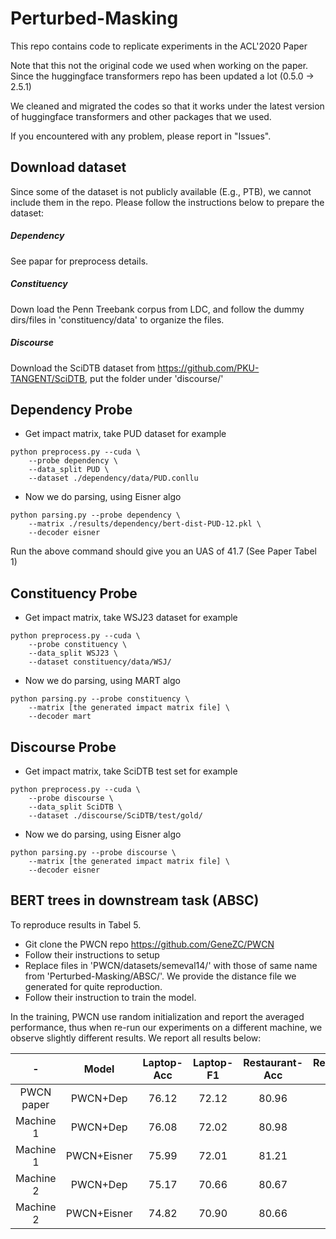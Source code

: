 # Perturbed-Masking

This repo contains code to replicate experiments in the ACL'2020 Paper

Note that this not the original code we used when working on the paper. Since the huggingface transformers repo has been updated a lot (0.5.0 -> 2.5.1)

We cleaned and migrated the codes so that it works under the latest version of huggingface transformers and other packages that we used.

If you encountered with any problem, please report in "Issues".


## Download dataset

Since some of the dataset is not publicly available (E.g., PTB), we cannot include them in the repo. Please follow the instructions below to prepare the dataset:

##### Dependency

See papar for preprocess details.

##### Constituency
Down load the Penn Treebank corpus from LDC, and follow the dummy dirs/files in 'constituency/data' to organize the files.

##### Discourse

Download the SciDTB dataset from https://github.com/PKU-TANGENT/SciDTB, put the folder under 'discourse/'

## Dependency Probe
- Get impact matrix, take PUD dataset for example
```
python preprocess.py --cuda \
    --probe dependency \
    --data_split PUD \
    --dataset ./dependency/data/PUD.conllu 
```
- Now we do parsing, using Eisner algo
```
python parsing.py --probe dependency \
    --matrix ./results/dependency/bert-dist-PUD-12.pkl \
    --decoder eisner
```  

Run the above command should give you an UAS of 41.7 (See Paper Tabel 1)

## Constituency Probe
- Get impact matrix, take WSJ23 dataset for example
```
python preprocess.py --cuda \
    --probe constituency \
    --data_split WSJ23 \
    --dataset constituency/data/WSJ/ 
```
- Now we do parsing, using MART algo
```
python parsing.py --probe constituency \
    --matrix [the generated impact matrix file] \
    --decoder mart
```


## Discourse Probe

- Get impact matrix, take SciDTB test set for example
```
python preprocess.py --cuda \
    --probe discourse \
    --data_split SciDTB \
    --dataset ./discourse/SciDTB/test/gold/
```

- Now we do parsing, using Eisner algo
```
python parsing.py --probe discourse \
    --matrix [the generated impact matrix file] \
    --decoder eisner
```  


## BERT trees in downstream task (ABSC)

 To reproduce results in Tabel 5.
- Git clone the PWCN repo https://github.com/GeneZC/PWCN
- Follow their instructions to setup
- Replace files in 'PWCN/datasets/semeval14/' with those of same name from 'Perturbed-Masking/ABSC/'. We provide the distance file we generated for quite reproduction.  
- Follow their instruction to train the model.

In the training, PWCN use random initialization and report the averaged performance, thus when re-run our experiments on a different machine, we observe slightly different results. We report all results below:


|-| Model  | Laptop-Acc  | Laptop-F1  | Restaurant-Acc  | Restaurant-F1  |
|:---:|:---:|:---:|:---:|:---:|:---:|
| PWCN paper|PWCN+Dep |76.12|72.12|80.96|72.21|
|Machine 1|PWCN+Dep   |76.08|72.02|80.98|72.28|
|Machine 1|PWCN+Eisner|75.99|72.01|81.21|73.00|
|Machine 2|PWCN+Dep   |75.17|70.66|80.67|71.92|
|Machine 2|PWCN+Eisner|74.82|70.90|80.66|72.16|


